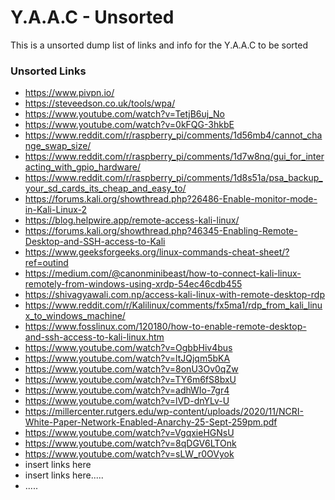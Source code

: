 <!-- ================================================================================ -->

# Y.A.A.C - Unsorted

This is a unsorted dump list of links and info for the Y.A.A.C to be sorted

<!-- ============================================================ -->

### Unsorted Links

* https://www.pivpn.io/
* https://steveedson.co.uk/tools/wpa/
* https://www.youtube.com/watch?v=TetjB6uj_No
* https://www.youtube.com/watch?v=0kFQG-3hkbE
* https://www.reddit.com/r/raspberry_pi/comments/1d56mb4/cannot_change_swap_size/
* https://www.reddit.com/r/raspberry_pi/comments/1d7w8nq/gui_for_interacting_with_gpio_hardware/
* https://www.reddit.com/r/raspberry_pi/comments/1d8s51a/psa_backup_your_sd_cards_its_cheap_and_easy_to/
* https://forums.kali.org/showthread.php?26486-Enable-monitor-mode-in-Kali-Linux-2
* https://blog.helpwire.app/remote-access-kali-linux/
* https://forums.kali.org/showthread.php?46345-Enabling-Remote-Desktop-and-SSH-access-to-Kali
* https://www.geeksforgeeks.org/linux-commands-cheat-sheet/?ref=outind
* https://medium.com/@canonminibeast/how-to-connect-kali-linux-remotely-from-windows-using-xrdp-54ec46cdb455
* https://shivagyawali.com.np/access-kali-linux-with-remote-desktop-rdp
* https://www.reddit.com/r/Kalilinux/comments/fx5ma1/rdp_from_kali_linux_to_windows_machine/
* https://www.fosslinux.com/120180/how-to-enable-remote-desktop-and-ssh-access-to-kali-linux.htm
* https://www.youtube.com/watch?v=OgbbHiv4bus
* https://www.youtube.com/watch?v=ltJQjqm5bKA
* https://www.youtube.com/watch?v=8onU3Ov0qZw
* https://www.youtube.com/watch?v=TY6m6fS8bxU
* https://www.youtube.com/watch?v=adhWIo-7gr4
* https://www.youtube.com/watch?v=lVD-dnYLv-U
* https://millercenter.rutgers.edu/wp-content/uploads/2020/11/NCRI-White-Paper-Network-Enabled-Anarchy-25-Sept-259pm.pdf
* https://www.youtube.com/watch?v=VgqxieHGNsU
* https://www.youtube.com/watch?v=8qDGV6LTOnk
* https://www.youtube.com/watch?v=sLW_r0OVyok
* insert links here
* insert links here.....
* .....

<!-- ================================================================================ -->
